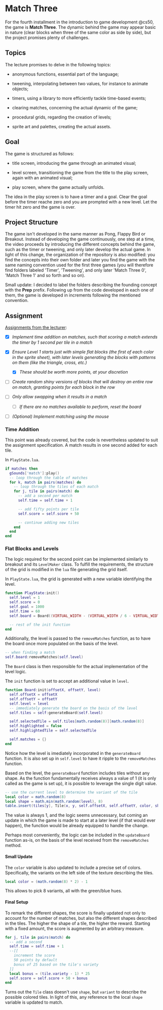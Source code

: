 # Match Three

For the fourth installment in the introduction to game development @cs50, the game is **Match Three**. The dynamic behind the game may appear basic in nature (clear blocks when three of the same color as side by side), but the project promises plenty of challenges.

## Topics

The lecture promises to delve in the following topics:

- anonymous functions, essential part of the language;

- tweening, interpolating between two values, for instance to animate objects;

- timers, using a library to more efficiently tackle time-based events;

- clearing matches, concerning the actual dynamic of the game;

- procedural grids, regarding the creation of levels;

- sprite art and palettes, creating the actual assets.

## Goal

The game is structured as follows:

- title screen, introducing the game through an animated visual;

- level screen, transitioning the game from the title to the play screen, again with an animated visual;

- play screen, where the game actually unfolds.

The idea in the play screen is to have a timer and a goal. Clear the goal before the timer reache zero and you are prompted with a new level. Let the timer hit zero and the game is over.

## Project Structure

The game isn't developed in the same manner as Pong, Flappy Bird or Breakout. Instead of developing the game continuously, one step at a time, the video proceeds by introducing the different concepts behind the game, such as the timer or tweening, and only later develop the actual game. In light of this change, the organization of the repository is also modified: you find the concepts into their own folder and later you find the game with the same naming convention used for the first three games (you will therefore find folders labeled 'Timer', 'Tweening', and only later 'Match Three 0', 'Match Three 1' and so forth and so on).

Small update: I decided to label the folders describing the founding concept with the **Prep** prefix. Following up from the code developed in each one of them, the game is developed in increments following the mentioned convention.

## Assignment

[Assignments from the lecturer](https://cs50.harvard.edu/games/2019/spring/assignments/3/):

- [x] _Implement time addition on matches, such that scoring a match extends the timer by 1 second per tile in a match_

- [x] _Ensure Level 1 starts just with simple flat blocks (the first of each color in the sprite sheet), with later levels generating the blocks with patterns on them (like the triangle, cross, etc.)_

  - [x] _These should be worth more points, at your discretion_

- [ ] _Create random shiny versions of blocks that will destroy an entire row on match, granting points for each block in the row_

- [ ] _Only allow swapping when it results in a match_

  - [ ] _If there are no matches available to perform, reset the board_

- [ ] _(Optional) Implement matching using the mouse_

### Time Addition

This point was already covered, but the code is nevertheless updated to suit the assignment specification. A match results in one second added for each tile.

In `PlayState.lua`.

```lua
if matches then
  gSounds['match']:play()
  -- loop through the table of matches
  for k, match in pairs(matches) do
    -- loop through the tiles of each match
    for j, tile in pairs(match) do
      -- add a second per match
      self.time = self.time + 1

      -- add fifty points per tile
      self.score = self.score + 50

      -- continue adding new tiles
    end
  end
end
```

### Flat Blocks and Levels

The logic required for the second point can be implemented similarly to breakout and its `LevelMaker` class. To fulfill the requirements, the structure of the grid is modified in the `lua` file generating the grid itself.

In `PlayState.lua`, the grid is generated with a new variable identifying the level.

```lua
function PlayState:init()
  self.level = 1
  self.score = 0
  self.goal = 1000
  self.time = 60
  self.board = Board((VIRTUAL_WIDTH - (VIRTUAL_WIDTH / 6 - VIRTUAL_WIDTH / 8) - (8*32)), (VIRTUAL_HEIGHT - (8 * 32)) / 2, self.level) -- modified

  -- rest of the init function
end
```

Additionally, the level is passed to the `removeMatches` function, as to have the board once more populated on the basis of the level.

```lua
-- when finding a match
self.board:removeMatches(self.level)
```

The `Board` class is then responsible for the actual implementation of the level logic.

The `init` function is set to accept an additional value in `level`.

```lua
function Board:init(offsetX, offsetY, level)
  self.offsetX = offsetX
  self.offsetY = offsetY
  self.level = level
  -- immediately generate the board on the basis of the level
  self.tiles = self:generateBoard(self.level)

  self.selectedTile = self.tiles[math.random(8)][math.random(8)]
  self.highlighted = false
  self.highlightedTile = self.selectedTile

  self.matches = {}
end
```

Notice how the level is imediately incorporated in the `generateBoard` function. It is also set up in `self.level` to have it ripple to the `removeMatches` function.

Based on the level, the `generateBoard` function includes tiles without any shape. As the function fundamentally receives always a value of 1 (it is only called as the game is set up), it is possible to leverage the single digit value.

```lua
-- use the current level to determine the variant of the tile
local color = math.random(8)
local shape = math.min(math.random(level), 8)
table.insert(tiles[y], Tile(x, y, self.offsetX, self.offsetY, color, shape))
```

The value is always 1, and the logic seems unnecessary, but coming an update in which the game is made to start at a later level (if that would ever happen), the function would be already equipped to handle the change.

Perhaps most conveniently, the logic can be included in the `updateBoard` function as-is, on the basis of the level received from the `removeMatches` method.

#### Small Update

The `color` variable is also updated to include a precise set of colors. Specifically, the variants on the left side of the texture describing the tiles.

```lua
local color = (math.random(8) * 2) - 1
```

This allows to pick 8 variants, all with the green/blue hues.

#### Final Setup

To remark the different shapes, the score is finally updated not only to account for the number of matches, but also the different shapes described in the tiles. The higher the shape of a tile, the higher the reward. Starting with a fixed amount, the score is augmented by an arbitrary measure.

```lua
for j, tile in pairs(match) do
  -- add a second
  self.time = self.time + 1
  --[[
    increment the score
    50 points by default
    bonus of 25 based on the tile's variety
  ]]
  local bonus = (tile.variety - 1) * 25
  self.score = self.score + 50 + bonus
end
```

Turns out the `Tile` class doesn't use `shape`, but `variant` to describe the possible colored tiles. In light of this, any reference to the local `shape` variable is updated to match.
